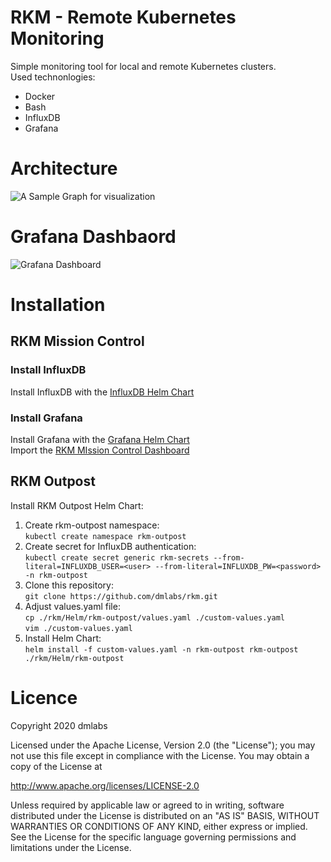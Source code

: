 # RKM - Remote Kubernetes Monitoring
Simple monitoring tool for local and remote Kubernetes clusters.  
Used technonlogies:
* Docker
* Bash
* InfluxDB
* Grafana

# Architecture
![A Sample Graph for visualization ](https://github.com/dmlabs/Sentry/blob/master/Docs/rkm.png)

# Grafana Dashbaord
![Grafana Dashboard ](https://github.com/dmlabs/Sentry/blob/master/Docs/sentry-grafana.png)

# Installation

## RKM Mission Control

### Install InfluxDB
Install InfluxDB with the [InfluxDB Helm Chart](https://github.com/influxdata/helm-charts/tree/master/charts/influxdb)

### Install Grafana
Install Grafana with the [Grafana Helm Chart](https://github.com/helm/charts/tree/master/stable/grafana)  
Import the [RKM MIssion Control Dashboard](https://github.com/dmlabs/Sentry/blob/master/Grafana/rkm-mission-control-dashboard.json)

## RKM Outpost
Install RKM Outpost Helm Chart:  
1. Create rkm-outpost namespace:  
`kubectl create namespace rkm-outpost`
2. Create secret for InfluxDB authentication:  
`kubectl create secret generic rkm-secrets --from-literal=INFLUXDB_USER=<user> --from-literal=INFLUXDB_PW=<password> -n rkm-outpost`
3. Clone this repository:  
`git clone https://github.com/dmlabs/rkm.git`
4. Adjust values.yaml file:  
`cp ./rkm/Helm/rkm-outpost/values.yaml ./custom-values.yaml`  
`vim ./custom-values.yaml`
5. Install Helm Chart:  
`helm install -f custom-values.yaml -n rkm-outpost rkm-outpost ./rkm/Helm/rkm-outpost`

# Licence
Copyright 2020 dmlabs

Licensed under the Apache License, Version 2.0 (the "License");
you may not use this file except in compliance with the License.
You may obtain a copy of the License at

http://www.apache.org/licenses/LICENSE-2.0

Unless required by applicable law or agreed to in writing, software
distributed under the License is distributed on an "AS IS" BASIS,
WITHOUT WARRANTIES OR CONDITIONS OF ANY KIND, either express or implied.
See the License for the specific language governing permissions and
limitations under the License.
